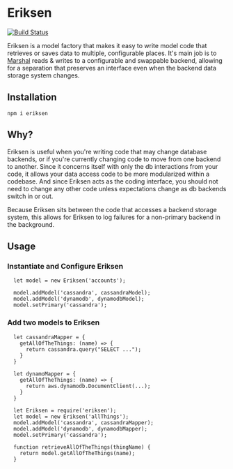 # Eriksen
[![Build Status](https://travis-ci.org/SparkPost/eriksen.svg?branch=master)](https://travis-ci.org/SparkPost/eriksen)

Eriksen is a model factory that makes it easy to write model code that retrieves
or saves data to multiple, configurable places.  It's main job is to
[Marshal](https://en.wikipedia.org/wiki/Marshall_Eriksen) reads & writes to a configurable
and swappable backend, allowing for a separation that preserves an interface even
when the backend data storage system changes.

## Installation

```
npm i eriksen
```

## Why?

Eriksen is useful when you're writing code that may change database backends, or
if you're currently changing code to move from one backend to another.  Since it
concerns itself with only the db interactions from your code, it allows your data
access code to be more modularized within a codebase.  And since Eriksen acts as
the coding interface, you should not need to change any other code unless expectations
change as db backends switch in or out.

Because Eriksen sits between the code that accesses a backend storage system, this
allows for Eriksen to log failures for a non-primary backend in the background.

## Usage

### Instantiate and Configure Eriksen

```
  let model = new Eriksen('accounts');

  model.addModel('cassandra', cassandraModel);
  model.addModel('dynamodb', dynamodbModel);
  model.setPrimary('cassandra');
```

### Add two models to Eriksen

```
  let cassandraMapper = {
    getAllOfTheThings: (name) => {
      return cassandra.query("SELECT ...");
    }
  }

  let dynamoMapper = {
    getAllOfTheThings: (name) => {
      return aws.dynamodb.DocumentClient(...);
    }
  }

  let Eriksen = require('eriksen');
  let model = new Eriksen('allThings');
  model.addModel('cassandra', cassandraMapper);
  model.addModel('dynamodb', dynamodbMapper);
  model.setPrimary('cassandra');

  function retrieveAllOfTheThings(thingName) {
    return model.getAllOfTheThings(name);
  }
```
